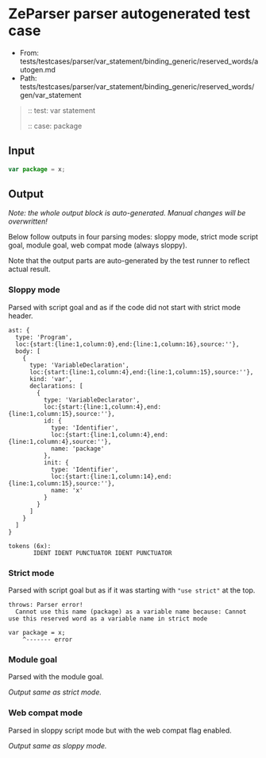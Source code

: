 # ZeParser parser autogenerated test case

- From: tests/testcases/parser/var_statement/binding_generic/reserved_words/autogen.md
- Path: tests/testcases/parser/var_statement/binding_generic/reserved_words/gen/var_statement

> :: test: var statement
>
> :: case: package

## Input


`````js
var package = x;
`````

## Output

_Note: the whole output block is auto-generated. Manual changes will be overwritten!_

Below follow outputs in four parsing modes: sloppy mode, strict mode script goal, module goal, web compat mode (always sloppy).

Note that the output parts are auto-generated by the test runner to reflect actual result.

### Sloppy mode

Parsed with script goal and as if the code did not start with strict mode header.

`````
ast: {
  type: 'Program',
  loc:{start:{line:1,column:0},end:{line:1,column:16},source:''},
  body: [
    {
      type: 'VariableDeclaration',
      loc:{start:{line:1,column:4},end:{line:1,column:15},source:''},
      kind: 'var',
      declarations: [
        {
          type: 'VariableDeclarator',
          loc:{start:{line:1,column:4},end:{line:1,column:15},source:''},
          id: {
            type: 'Identifier',
            loc:{start:{line:1,column:4},end:{line:1,column:4},source:''},
            name: 'package'
          },
          init: {
            type: 'Identifier',
            loc:{start:{line:1,column:14},end:{line:1,column:15},source:''},
            name: 'x'
          }
        }
      ]
    }
  ]
}

tokens (6x):
       IDENT IDENT PUNCTUATOR IDENT PUNCTUATOR
`````

### Strict mode

Parsed with script goal but as if it was starting with `"use strict"` at the top.

`````
throws: Parser error!
  Cannot use this name (package) as a variable name because: Cannot use this reserved word as a variable name in strict mode

var package = x;
    ^------- error
`````


### Module goal

Parsed with the module goal.

_Output same as strict mode._

### Web compat mode

Parsed in sloppy script mode but with the web compat flag enabled.

_Output same as sloppy mode._

